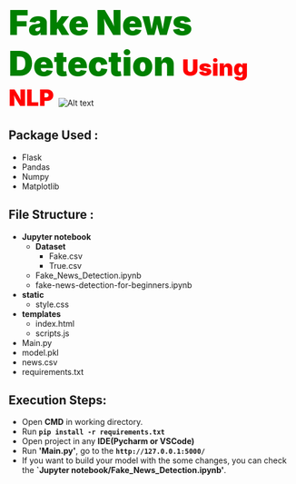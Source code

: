 <span style="color:green;font-weight:1000;font-size:60px;text-align:center">
    Fake News Detection 
</span>
 <span style="color:red;font-weight:1000;font-size:40px">
     Using  NLP
</span>

<img title="a title" alt="Alt text" src="C:\Users\Abdul\Desktop\AI_Phase5\Source Code\Image\tit.jpeg">

## Package Used :
- Flask
- Pandas
- Numpy
- Matplotlib


## File Structure : 

 - **Jupyter notebook**
    * **Dataset**
        - Fake.csv
        - True.csv
    * Fake_News_Detection.ipynb
    * fake-news-detection-for-beginners.ipynb
- **static**
    * style.css
- **templates**
    * index.html
    * scripts.js
- Main.py
- model.pkl
- news.csv
- requirements.txt

## Execution Steps:

- Open **CMD** in working directory.
- Run **`pip install -r requirements.txt`**
- Open project in any **IDE(Pycharm or VSCode)**
- Run **'Main.py'**, go to the **`http://127.0.0.1:5000/`**
- If you want to build your model with the some changes, you can check the **`Jupyter notebook/Fake_News_Detection.ipynb'**.